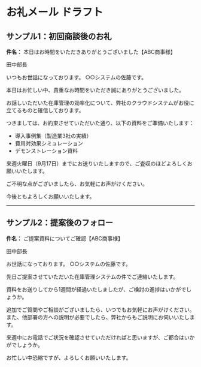 # お礼メール ドラフト

## サンプル1：初回商談後のお礼

**件名：** 本日はお時間をいただきありがとうございました【ABC商事様】

田中部長

いつもお世話になっております。
○○システムの佐藤です。

本日はお忙しい中、貴重なお時間をいただき誠にありがとうございました。

お話しいただいた在庫管理の効率化について、弊社のクラウドシステムがお役に立てるものと確信しております。

つきましては、お約束させていただいた通り、以下の資料をご準備いたします：
- 導入事例集（製造業3社の実績）
- 費用対効果シミュレーション
- デモンストレーション資料

来週火曜日（9月17日）までにお送りいたしますので、ご査収のほどよろしくお願いいたします。

ご不明な点がございましたら、お気軽にお声がけください。

今後ともよろしくお願いいたします。

---

## サンプル2：提案後のフォロー

**件名：** ご提案資料についてご確認【ABC商事様】

田中部長

お世話になっております。
○○システムの佐藤です。

先日ご提案させていただいた在庫管理システムの件でご連絡いたします。

資料をお送りしてから1週間が経過いたしましたが、ご検討の進捗はいかがでしょうか。

追加でご質問やご相談がございましたら、いつでもお気軽にお声がけください。
また、他部署の方への説明が必要でしたら、弊社からもご説明にお伺いいたします。

来週中にお電話でご状況を確認させていただければと思いますが、ご都合はいかがでしょうか。

お忙しい中恐縮ですが、よろしくお願いいたします。
